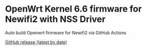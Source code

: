 # OpenWrt Kernel 6.6 firmware for Newifi2 with NSS Driver

Auto build Openwrt firmware for Newifi2 via GitHub Actions

[GitHub release (latest by date)](https://github.com/tongduychuong/Immortalwrt_Newifi2/releases/latest)
